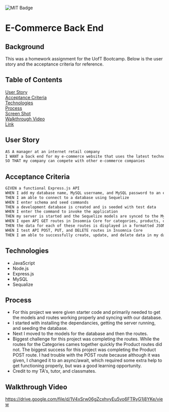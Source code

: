 ![MIT Badge](https://img.shields.io/badge/License-MIT-green)
# E-Commerce Back End

## Background

This was a homework assignment for the UofT Bootcamp.  Below is the user story and the acceptance criteria for reference.

## Table of Contents
[User Story](#user-story)\
[Acceptance Criteria](#acceptance-criteria)\
[Technologies](#technologies)\
[Process](#process)\
[Screen Shot](#screen-shot)\
[Walkthrough Video](#walkthrough-video)\
[Link](#link)


## User Story

```md
AS A manager at an internet retail company
I WANT a back end for my e-commerce website that uses the latest technologies
SO THAT my company can compete with other e-commerce companies
```

## Acceptance Criteria

```md
GIVEN a functional Express.js API
WHEN I add my database name, MySQL username, and MySQL password to an environment variable file
THEN I am able to connect to a database using Sequelize
WHEN I enter schema and seed commands
THEN a development database is created and is seeded with test data
WHEN I enter the command to invoke the application
THEN my server is started and the Sequelize models are synced to the MySQL database
WHEN I open API GET routes in Insomnia Core for categories, products, or tags
THEN the data for each of these routes is displayed in a formatted JSON
WHEN I test API POST, PUT, and DELETE routes in Insomnia Core
THEN I am able to successfully create, update, and delete data in my database
```

## Technologies

* JavaScript
* Node.js
* Express.js
* MySQL
* Sequalize

## Process

* For this project we were given starter code and primarily needed to get the models and routes working properly and syncing with our database.
* I started with installing the dependancies, getting the server running, and seeding the database.
* Next I moved to the models for the database and then the routes.
* Biggest challenge for this project was completing the routes.  While the routes for the Categories cames together quickly the Product routes did not.  The biggest success for this project was completing the Product POST route.  I had trouble with the POST route because although it was given, I changed it to an async/await, which required some extra help to get functioning properly, but was a good learning opportunity.
* Credit to my TA's, tutor, and classmates.

## Walkthrough Video

https://drive.google.com/file/d/1V4xSrw06gZcxhvyEu5vo6FTRyG1j8YKe/view